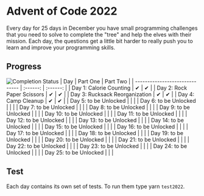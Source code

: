 # Advent of Code 2022  

Every day for 25 days in December you have small programming challenges that you need to solve to complete the "tree" and help the elves with their mission. Each day, the questions get a little bit harder to really push you to learn and improve your programming skills.  

## Progress  
![Completion Status](https://img.shields.io/endpoint?url=https://raw.githubusercontent.com/ritachien/advent-of-code/main/.github/badges/completion2022.json)
| Day                            | Part One | Part Two |
| ------------------------------ | :------: | :------: |
| Day 1: Calorie Counting        |    ✔     |    ✔     |
| Day 2: Rock Paper Scissors     |    ✔     |    ✔     |
| Day 3: Rucksack Reorganization |    ✔     |    ✔     |
| Day 4: Camp Cleanup            |    ✔     |    ✔     |
| Day 5: to be Unlocked          |          |          |
| Day 6: to be Unlocked          |          |          |
| Day 7: to be Unlocked          |          |          |
| Day 8: to be Unlocked          |          |          |
| Day 9: to be Unlocked          |          |          |
| Day 10: to be Unlocked         |          |          |
| Day 11: to be Unlocked         |          |          |
| Day 12: to be Unlocked         |          |          |
| Day 13: to be Unlocked         |          |          |
| Day 14: to be Unlocked         |          |          |
| Day 15: to be Unlocked         |          |          |
| Day 16: to be Unlocked         |          |          |
| Day 17: to be Unlocked         |          |          |
| Day 18: to be Unlocked         |          |          |
| Day 19: to be Unlocked         |          |          |
| Day 20: to be Unlocked         |          |          |
| Day 21: to be Unlocked         |          |          |
| Day 22: to be Unlocked         |          |          |
| Day 23: to be Unlocked         |          |          |
| Day 24: to be Unlocked         |          |          |
| Day 25: to be Unlocked         |          |          |

## Test  
Each day contains its own set of tests. To run them type yarn `test2022`.
